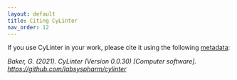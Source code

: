 ```yaml
---
layout: default
title: Citing CyLinter
nav_order: 12
---
```


If you use CyLinter in your work, please cite it using the following [metadata](https://github.com/labsyspharm/cylinter/blob/master/CITATION.cff):

*Baker, G. (2021). CyLinter (Version 0.0.30) [Computer software]. https://github.com/labsyspharm/cylinter*

